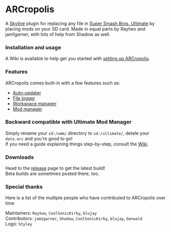 # ARCropolis

A [Skyline](https://github.com/skyline-dev/skyline) plugin for replacing any file in [Super Smash Bros. Ultimate](https://www.smashbros.com/) by placing mods on your SD card.
Made in equal parts by Raytwo and jam1garner, with lots of help from Shadow as well.

### Installation and usage
A Wiki is available to help get you started with [setting up ARCropolis](https://github.com/Raytwo/ARCropolis/wiki/Overview-(Getting-started)).

### Features
ARCropolis comes built-in with a few features such as:
* [Auto-updater](https://github.com/Raytwo/ARCropolis/wiki/Auto-updater)
* [File logger](https://github.com/Raytwo/ARCropolis/wiki/File-logging)
* [Workspace manager](https://github.com/Raytwo/ARCropolis/wiki/Workspace-selector)
* [Mod manager](https://github.com/Raytwo/ARCropolis/wiki/Mod-manager)

### Backward compatible with Ultimate Mod Manager
Simply rename your ``sd:/umm/`` directory to ``sd:/ultimate/``, detele your ``data.arc`` and you're good to go!  
If you need a guide explaining things step-by-step, consult the [Wiki](https://github.com/Raytwo/ARCropolis/wiki/Overview-(Getting-started)).

### Downloads
Head to the [release](https://github.com/Raytwo/ARCropolis/releases/latest) page to get the latest build!  
Beta builds are sometimes posted there, too.

### Special thanks
Here is a list of the multiple people who have contributed to ARCropolis over time

Maintainers: ``Raytwo``, ``CoolSonicKirby``, ``blujay``  
Contributors: ``jam1garner``, ``Shadow``, ``CoolSonicKirby``, ``blujay``, ``Genwald``  
Logo: ``Styley``  
